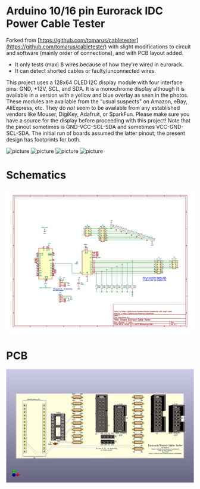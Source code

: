 Arduino 10/16 pin Eurorack IDC Power Cable Tester
=================================================

Forked from [https://github.com/tomarus/cabletester](https://github.com/tomarus/cabletester) with slight modifications to circuit and software (mainly order of connections), and with PCB layout added.

* It only tests (max) 8 wires because of how they're wired in eurorack.
* It can detect shorted cables or faulty/unconnected wires.

This project uses a 128x64 OLED I2C display module with four interface pins: GND, +12V, SCL, and SDA. It is a monochrome display although it is available in a version with a yellow and blue overlay as seen in the photos. These modules are available from the "usual suspects" on Amazon, eBay, AliExpress, etc. They do *not* seem to be available from any established vendors like Mouser, DigiKey, Adafruit, or SparkFun. Please make sure you have a source for the display before proceeding with this project! Note that the pinout sometimes is GND-VCC-SCL-SDA and sometimes VCC-GND-SCL-SDA. The initial run of boards assumed the latter pinout; the present design has footprints for both.

![picture](docs/image-nocable.jpg)
![picture](docs/image-shorted.jpg)
![picture](docs/image-bad.jpg)
![picture](docs/image-ok.jpg)

# Schematics

![schematics](docs/cabletester.png)

# PCB

![schematics](docs/cabletester_pcb.png)
